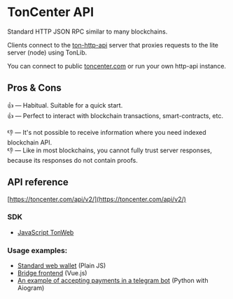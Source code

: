 # TonCenter API

Standard HTTP JSON RPC similar to many blockchains.

Clients connect to the [ton-http-api](https://github.com/toncenter/ton-http-api) server that proxies requests to the lite server (node) using TonLib.

You can connect to public [toncenter.com](https://toncenter.com) or run your own http-api instance.

## Pros & Cons

👍 — Habitual. Suitable for a quick start.  
👍 — Perfect to interact with blockchain transactions, smart-contracts, etc.

👎 — It's not possible to receive information where you need indexed blockchain API.  
👎 — Like in most blockchains, you cannot fully trust server responses, because its responses do not contain proofs.

## API reference

[https://toncenter.com/api/v2/](https://toncenter.com/api/v2/)

### SDK

- [JavaScript TonWeb](https://github.com/toncenter/tonweb)

### Usage examples:

- [Standard web wallet](https://github.com/toncenter/ton-wallet) (Plain JS)
- [Bridge frontend](https://github.com/ton-blockchain/bridge) (Vue.js)
- [An example of accepting payments in a telegram bot](./Accept-payments-in-a-telegram-bot.md) (Python with Aiogram)
